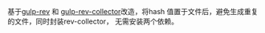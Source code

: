 基于[gulp-rev](https://www.npmjs.com/package/gulp-rev) 和 [gulp-rev-collector](https://www.npmjs.com/package/gulp-rev-collector)改造，将hash 值置于文件后，避免生成重复的文件，同时封装rev-collector， 无需安装两个依赖。